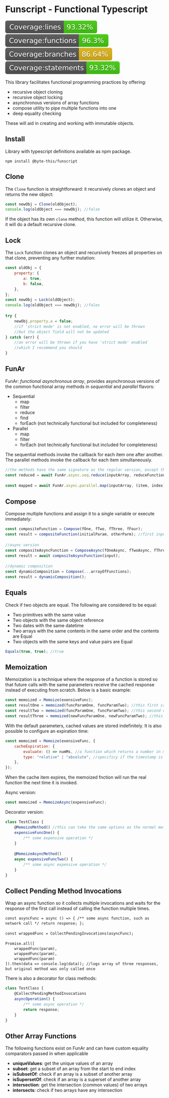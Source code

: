 # Funscript - Functional Typescript

![Coverage lines](./coverage/badge-lines.svg)
![Coverage functions](./coverage/badge-functions.svg)
![Coverage branches](./coverage/badge-branches.svg)
![Coverage statements](./coverage/badge-statements.svg)

This library facilitates functional programming practices by offering:

-   recursive object cloning
-   recursive object locking
-   asynchronous versions of array functions
-   compose utility to pipe multiple functions into one
-   deep equality checking

These will aid in creating and working with immutable objects.

## Install

Library with typescript definitions available as npm package.

```
npm install @byte-this/funscript
```

## Clone

The `Clone` function is straightforward: it recursively clones an object and returns the new object:

```javascript
const newObj = Clone(oldObject);
console.log(oldObject === newObj); //false
```

If the object has its own `clone` method, this function will utilize it. Otherwise, it will do a default recursive clone.

## Lock

The `Lock` function clones an object and recursively freezes all properties on that clone, preventing any further mutation:

```javascript
const oldObj = {
    property: {
        a: true,
        b: false,
    },
};
const newObj = Lock(oldObject);
console.log(oldObject === newObj); //fales

try {
    newObj.property.a = false;
    //if 'strict mode' is not enabled, no error will be thrown
    //but the object field will not be updated
} catch (err) {
    //an error will be thrown if you have 'strict mode' enabled
    //which I recommend you should
}
```

## FunAr

FunAr: _functional asynchronous array_, provides asynchronous versions of the common functional array methods in _sequential_ and _parallel_ flavors:

-   Sequential
    -   map
    -   filter
    -   reduce
    -   find
    -   forEach (not technically functional but included for completeness)
-   Parallel
    -   map
    -   filter
    -   forEach (not technically functional but included for completeness)

The sequential methods invoke the callback for each item one after another. The parallel methods invoke the callback for each item simultaneously.

```javascript
//the methods have the same signature as the regular version, except the input array is added as the first argument
const reduced = await FunAr.async.seq.reduce(inputArray, reduceFunction, initialValue);

const mapped = await FunAr.async.parallel.map(inputArray, (item, index) => /*..async*/ return mapped);

```

## Compose

Compose multiple functions and assign it to a single variable or execute immediately:

```javascript
const compositeFunction = Compose(fOne, fTwo, fThree, fFour);
const result = compositeFunction(initialParam, otherParm); //first input function can accept more than one parameter

//async version
const compositeAsyncFunction = ComposeAsync(fOneAsync, fTwoAsync, fThreeAsync);
const result = await compositeAsyncFunction(input);

//dynamic composition
const dynamicComposition = Compose(...arrayOfFunctions);
const result = dynamicComposition();
```

## Equals

Check if two objects are equal. The following are considered to be equal:

-   Two primitives with the same value
-   Two objects with the same object reference
-   Two dates with the same datetime
-   Two arrays with the same contents in the same order and the contents are Equal
-   Two objects with the same keys and value pairs are Equal

```javascript
Equals(true, true); //true
```

## Memoization

Memoization is a technique where the response of a function is stored so that future calls with the same parameters receive the cached response instead of executing from scratch. Below is a basic example:

```javascript
const memoized = Memoize(exensiveFunc);
const resultOne = memoized(funcParamOne, funcParamTwo); //this first call runs the expensiveFunc
const resultTwo = memoized(funcParamOne, funcParamTwo); //this second call does not run expensiveFunc, it returns the result from the first execution
const resultThree = memoized(newFuncParamOne, newFuncParamTwo); //this runs expensiveFunc again because the arguments are different than the first call
```

With the default parameters, cached values are stored indefinitely. It is also possible to configure an expiration time:

```javascript
const memoized = Memoize(exensiveFunc, {
    cacheExpiration: {
        evaluate: () => numMs, //a function which returns a number in milliseconds
        type: "relative" | "absolute", //specificy if the timestamp is relative to now or absolute
    },
});
```

When the cache item expires, the memoized fnction will run the real function the next time it is invoked.

Async version:

```javascript
const memoized = MemoizeAsync(expensiveFunc);
```

Decorator version:

```javascript
class TestClass {
    @MemoizeMethod() //this can take the same options as the normal method call
    expensiveFuncOne() {
        /** some expensive operation */
    }

    @MemoizeAsyncMethod()
    async expensiveFuncTwo() {
        /** some async expensive operation */
    }
}
```

## Collect Pending Method Invocations

Wrap an async function so it collects multiple invocations and waits for the response of the first call instead of calling the function multiple times.

```javacript
const asyncFunc = async () => { /** some async function, such as network call */ return response; };

const wrappedFunc = CollectPendingInvocations(asyncFunc);

Promise.all([
    wrappedFunc(param),
    wrappedFunc(param),
    wrappedFunc(param)
]).then(data => console.log(data)); //logs array of three responses, but original method was only called once
```

There is also a decorator for class methods:

```javascript
class TestClass {
    @CollectPendingMethodInvocations
    asyncOperation() {
        /** some async operation */
        return response;
    }
}
```

## Other Array Functions

The following functions exist on FunAr and can have custom equality comparators passed in when applicable

-   **uniqueValues**: get the unique values of an array
-   **subset**: get a subset of an array from the start to end index
-   **isSubsetOf**: check if an array is a subset of another array
-   **isSupersetOf**: check if an array is a superset of another array
-   **intersection**: get the intersection (common values) of two arrays
-   **intersects**: check if two arrays have any intersection